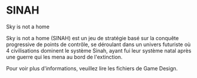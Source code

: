 # SINAH
Sky is not a home

  Sky is not a home (SINAH) est un jeu de stratégie basé sur la conquête progressive de points de contrôle,
se déroulant dans un univers futuriste où 4 civilisations dominent le système Sinah, ayant fui leur système
natal après une guerre qui les mena au bord de l'extinction.

  Pour voir plus d'informations, veuillez lire les fichiers de Game Design.
